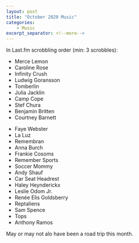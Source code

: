 ```yaml
---
layout: post
title: "October 2020 Music"
categories:
    - Music
excerpt_separator: <!--more-->
---
```

In Last.fm scrobbling order (min: 3 scrobbles):

- Merce Lemon
- Caroline Rose
- Infinity Crush
- Ludwig Goransson
- Tomberlin
- Julia Jacklin
- Camp Cope
- Stef Chura
- Benjamin Britten
- Courtney Barnett
<!--more-->
- Faye Webster
- La Luz
- Remembran
- Anna Burch
- Frankie Cosoms
- Remember Sports
- Soccer Mommy
- Andy Shauf
- Car Seat Headrest
- Haley Heynderickx
- Leslie Odom Jr.
- Renée Elis Goldsberry
- Reptaliens
- Sam Spence
- Tops
- Anthony Ramos

May or may not alo have been a road trip this month.